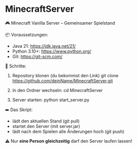 # MinecraftServer


🎮 Minecraft Vanilla Server – Gemeinsamer Spielstand

📦 Voraussetzungen:
- Java 21: https://jdk.java.net/21/
- Python 3.10+: https://www.python.org/
- Git: https://git-scm.com/

📁 Schritte:
1. Repository klonen (du bekommst den Link)
   git clone https://github.com/deinName/MinecraftServer.git

2. In den Ordner wechseln:
   cd MinecraftServer

3. Server starten:
   python start_server.py

➡️ Das Skript:
- lädt den aktuellen Stand (git pull)
- startet den Server (mit server.jar)
- lädt nach dem Spielen alle Änderungen hoch (git push)

⚠️ Nur **eine Person gleichzeitig** darf den Server laufen lassen!
